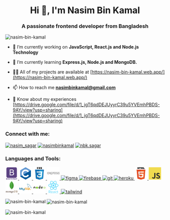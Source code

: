 <h1 align="center">Hi 👋, I'm Nasim Bin Kamal</h1>
<h3 align="center">A passionate frontend developer from Bangladesh</h3>

<p align="left"> <img src="https://komarev.com/ghpvc/?username=nasim-bin-kamal&label=Profile%20views&color=0e75b6&style=flat" alt="nasim-bin-kamal" /> </p>


- 🔭 I’m currently working on **JavaScript, React.js and Node.js Technology**

- 🌱 I’m currently learning **Express.js, Node.js and MongoDB.**

- 👨‍💻 All of my projects are available at [https://nasim-bin-kamal.web.app/](https://nasim-bin-kamal.web.app/)

- 📫 How to reach me **nasimbinkamal@gmail.com**

- 📄 Know about my experiences [https://drive.google.com/file/d/1_jgT6qdDEJUyyrC39u5YVEmhPBDS-9AY/view?usp=sharing](https://drive.google.com/file/d/1_jgT6qdDEJUyyrC39u5YVEmhPBDS-9AY/view?usp=sharing)

<h3 align="left">Connect with me:</h3>
<p align="left">
<a href="https://twitter.com/nasim_sagar" target="blank"><img align="center" src="https://raw.githubusercontent.com/rahuldkjain/github-profile-readme-generator/master/src/images/icons/Social/twitter.svg" alt="nasim_sagar" height="30" width="40" /></a>
<a href="https://linkedin.com/in/nasimbinkamal" target="blank"><img align="center" src="https://raw.githubusercontent.com/rahuldkjain/github-profile-readme-generator/master/src/images/icons/Social/linked-in-alt.svg" alt="nasimbinkamal" height="30" width="40" /></a>
<a href="https://fb.com/nbk.sagar" target="blank"><img align="center" src="https://raw.githubusercontent.com/rahuldkjain/github-profile-readme-generator/master/src/images/icons/Social/facebook.svg" alt="nbk.sagar" height="30" width="40" /></a>
</p>

<h3 align="left">Languages and Tools:</h3>
<p align="left">    <a href="https://getbootstrap.com" target="_blank" rel="noreferrer"> <img src="https://raw.githubusercontent.com/devicons/devicon/master/icons/bootstrap/bootstrap-plain-wordmark.svg" alt="bootstrap" width="40" height="40"/> </a> <a href="https://www.cprogramming.com/" target="_blank" rel="noreferrer"> <img src="https://raw.githubusercontent.com/devicons/devicon/master/icons/c/c-original.svg" alt="c" width="40" height="40"/> </a> <a href="https://www.w3schools.com/css/" target="_blank" rel="noreferrer"> <img src="https://raw.githubusercontent.com/devicons/devicon/master/icons/css3/css3-original-wordmark.svg" alt="css3" width="40" height="40"/> </a> <a href="https://expressjs.com" target="_blank" rel="noreferrer"> <img src="https://raw.githubusercontent.com/devicons/devicon/master/icons/express/express-original-wordmark.svg" alt="express" width="40" height="40"/> </a> <a href="https://www.figma.com/" target="_blank" rel="noreferrer"> <img src="https://www.vectorlogo.zone/logos/figma/figma-icon.svg" alt="figma" width="40" height="40"/> </a> <a href="https://firebase.google.com/" target="_blank" rel="noreferrer"> <img src="https://www.vectorlogo.zone/logos/firebase/firebase-icon.svg" alt="firebase" width="40" height="40"/> </a> <a href="https://git-scm.com/" target="_blank" rel="noreferrer"> <img src="https://www.vectorlogo.zone/logos/git-scm/git-scm-icon.svg" alt="git" width="40" height="40"/> </a> <a href="https://heroku.com" target="_blank" rel="noreferrer"> <img src="https://www.vectorlogo.zone/logos/heroku/heroku-icon.svg" alt="heroku" width="40" height="40"/> </a> <a href="https://www.w3.org/html/" target="_blank" rel="noreferrer"> <img src="https://raw.githubusercontent.com/devicons/devicon/master/icons/html5/html5-original-wordmark.svg" alt="html5" width="40" height="40"/> </a> <a href="https://developer.mozilla.org/en-US/docs/Web/JavaScript" target="_blank" rel="noreferrer"> <img src="https://raw.githubusercontent.com/devicons/devicon/master/icons/javascript/javascript-original.svg" alt="javascript" width="40" height="40"/> </a> <a href="https://www.mongodb.com/" target="_blank" rel="noreferrer"> <img src="https://raw.githubusercontent.com/devicons/devicon/master/icons/mongodb/mongodb-original-wordmark.svg" alt="mongodb" width="40" height="40"/> </a> <a href="https://www.mysql.com/" target="_blank" rel="noreferrer"> <img src="https://raw.githubusercontent.com/devicons/devicon/master/icons/mysql/mysql-original-wordmark.svg" alt="mysql" width="40" height="40"/> </a> <a href="https://nodejs.org" target="_blank" rel="noreferrer"> <img src="https://raw.githubusercontent.com/devicons/devicon/master/icons/nodejs/nodejs-original-wordmark.svg" alt="nodejs" width="40" height="40"/> </a> <a href="https://reactjs.org/" target="_blank" rel="noreferrer"> <img src="https://raw.githubusercontent.com/devicons/devicon/master/icons/react/react-original-wordmark.svg" alt="react" width="40" height="40"/> </a> <a href="https://tailwindcss.com/" target="_blank" rel="noreferrer"> <img src="https://www.vectorlogo.zone/logos/tailwindcss/tailwindcss-icon.svg" alt="tailwind" width="40" height="40"/> </a> </p>

<p><img align="left" src="https://github-readme-stats.vercel.app/api/top-langs?username=nasim-bin-kamal&show_icons=true&locale=en&layout=compact" alt="nasim-bin-kamal" /></p>

<p>&nbsp;<img align="center" src="https://github-readme-stats.vercel.app/api?username=nasim-bin-kamal&show_icons=true&locale=en" alt="nasim-bin-kamal" /></p>

<p><img align="center" src="https://github-readme-streak-stats.herokuapp.com/?user=nasim-bin-kamal&" alt="nasim-bin-kamal" /></p>
